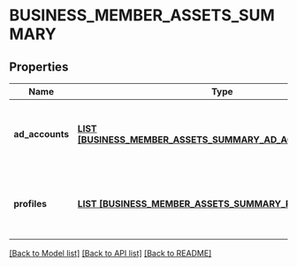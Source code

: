 # BUSINESS_MEMBER_ASSETS_SUMMARY

## Properties
Name | Type | Description | Notes
------------ | ------------- | ------------- | -------------
**ad_accounts** | [**LIST [BUSINESS_MEMBER_ASSETS_SUMMARY_AD_ACCOUNTS_INNER]**](BusinessMemberAssetsSummary_ad_accounts_inner.md) | List of ad account IDs and respective permission levels. | [optional] [default to null]
**profiles** | [**LIST [BUSINESS_MEMBER_ASSETS_SUMMARY_PROFILES_INNER]**](BusinessMemberAssetsSummary_profiles_inner.md) | List of profile IDs and respective permission levels. | [optional] [default to null]

[[Back to Model list]](../README.md#documentation-for-models) [[Back to API list]](../README.md#documentation-for-api-endpoints) [[Back to README]](../README.md)


